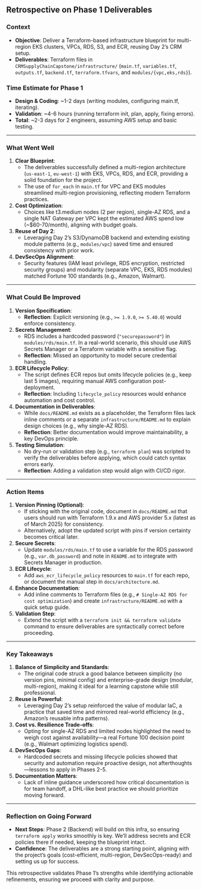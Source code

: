 ## Retrospective on Phase 1 Deliverables

### Context
- **Objective**: Deliver a Terraform-based infrastructure blueprint for multi-region EKS clusters, VPCs, RDS, S3, and ECR, reusing Day 2’s CRM setup.
- **Deliverables**: Terraform files in `CRMSupplyChainCapstone/infrastructure/` (`main.tf`, `variables.tf`, `outputs.tf`, `backend.tf`, `terraform.tfvars`, and `modules/{vpc,eks,rds}`).

### Time Estimate for Phase 1
- **Design & Coding**: ~1-2 days (writing modules, configuring main.tf, iterating).
- **Validation**: ~4-6 hours (running terraform init, plan, apply, fixing errors).
- **Total**: ~2-3 days for 2 engineers, assuming AWS setup and basic testing.

---

### What Went Well
1. **Clear Blueprint**:
   - The deliverables successfully defined a multi-region architecture (`us-east-1`, `eu-west-1`) with EKS, VPCs, RDS, and ECR, providing a solid foundation for the project.
   - The use of `for_each` in `main.tf` for VPC and EKS modules streamlined multi-region provisioning, reflecting modern Terraform practices.
2. **Cost Optimization**:
   - Choices like t3.medium nodes (2 per region), single-AZ RDS, and a single NAT Gateway per VPC kept the estimated AWS spend low (~$60-70/month), aligning with budget goals.
3. **Reuse of Day 2**:
   - Leveraging Day 2’s S3/DynamoDB backend and extending existing module patterns (e.g., `modules/vpc`) saved time and ensured consistency with prior work.
4. **DevSecOps Alignment**:
   - Security features (IAM least privilege, RDS encryption, restricted security groups) and modularity (separate VPC, EKS, RDS modules) matched Fortune 100 standards (e.g., Amazon, Walmart).

---

### What Could Be Improved
1. **Version Specification**:
   - **Reflection**: Explicit versioning (e.g., `>= 1.9.0`, `>= 5.40.0`) would enforce consistency.
2. **Secrets Management**:
   - RDS includes a hardcoded password (`"securepassword"`) in `modules/rds/main.tf`. In a real-world scenario, this should use AWS Secrets Manager or a Terraform variable with a sensitive flag.
   - **Reflection**: Missed an opportunity to model secure credential handling.
3. **ECR Lifecycle Policy**:
   - The script defines ECR repos but omits lifecycle policies (e.g., keep last 5 images), requiring manual AWS configuration post-deployment.
   - **Reflection**: Including `lifecycle_policy` resources would enhance automation and cost control.
4. **Documentation in Deliverables**:
   - While `docs/README.md` exists as a placeholder, the Terraform files lack inline comments or a separate `infrastructure/README.md` to explain design choices (e.g., why single-AZ RDS).
   - **Reflection**: Better documentation would improve maintainability, a key DevOps principle.
5. **Testing Simulation**:
   - No dry-run or validation step (e.g., `terraform plan`) was scripted to verify the deliverables before applying, which could catch syntax errors early.
   - **Reflection**: Adding a validation step would align with CI/CD rigor.

---

### Action Items
1. **Version Pinning (Optional)**:
   - If sticking with the original code, document in `docs/README.md` that users should run with Terraform 1.9.x and AWS provider 5.x (latest as of March 2025) for consistency.
   - Alternatively, adopt the updated script with pins if version certainty becomes critical later.
2. **Secure Secrets**:
   - Update `modules/rds/main.tf` to use a variable for the RDS password (e.g., `var.db_password`) and note in `README.md` to integrate with Secrets Manager in production.
3. **ECR Lifecycle**:
   - Add `aws_ecr_lifecycle_policy` resources to `main.tf` for each repo, or document the manual step in `docs/architecture.md`.
4. **Enhance Documentation**:
   - Add inline comments to Terraform files (e.g., `# Single-AZ RDS for cost optimization`) and create `infrastructure/README.md` with a quick setup guide.
5. **Validation Step**:
   - Extend the script with a `terraform init && terraform validate` command to ensure deliverables are syntactically correct before proceeding.

---

### Key Takeaways
1. **Balance of Simplicity and Standards**:
   - The original code struck a good balance between simplicity (no version pins, minimal config) and enterprise-grade design (modular, multi-region), making it ideal for a learning capstone while still professional.
2. **Reuse is Powerful**:
   - Leveraging Day 2’s setup reinforced the value of modular IaC, a practice that saved time and mirrored real-world efficiency (e.g., Amazon’s reusable infra patterns).
3. **Cost vs. Resilience Trade-offs**:
   - Opting for single-AZ RDS and limited nodes highlighted the need to weigh cost against availability—a real Fortune 100 decision point (e.g., Walmart optimizing logistics spend).
4. **DevSecOps Gaps**:
   - Hardcoded secrets and missing lifecycle policies showed that security and automation require proactive design, not afterthoughts—lessons to apply in Phases 2-5.
5. **Documentation Matters**:
   - Lack of inline guidance underscored how critical documentation is for team handoff, a DHL-like best practice we should prioritize moving forward.

---

### Reflection on Going Forward
- **Next Steps**: Phase 2 (Backend) will build on this infra, so ensuring `terraform apply` works smoothly is key. We’ll address secrets and ECR policies there if needed, keeping the blueprint intact.
- **Confidence**: The deliverables are a strong starting point, aligning with the project’s goals (cost-efficient, multi-region, DevSecOps-ready) and setting us up for success.

This retrospective validates Phase 1’s strengths while identifying actionable refinements, ensuring we proceed with clarity and purpose. 
